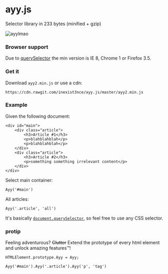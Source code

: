 # ayy.js
Selector library in 233 bytes (minified + gzip)

![ayylmao](http://i.imgur.com/Y6eFiMI.gif)

### Browser support
Due to [querySelector](https://developer.mozilla.org/en-US/docs/Web/API/Document/querySelector#Browser_Compatibility) the min version is IE 8, Chrome 1 or Firefox 3.5.

### Get it
Download `ayy2.min.js` or use a cdn:
```
https://cdn.rawgit.com/inexist3nce/ayy.js/master/ayy2.min.js
```

### Example
Given the following document:
```
<div id="main">
	<div class="article">
		<h3>Article #1</h3>
		<p>blahblahblah</p>
		<p>blahblahblah</p>
	</div>
	<div class="article">
		<h3>Article #2</h3>
		<p>something something irrelevant content</p>
	</div>
</div>
```

Select main container:
```
Ayy('#main')
```

All articles:
```
Ayy('.article', 'all')
```

It's basically [`document.querySelector`](https://developer.mozilla.org/en-US/docs/Web/API/Document/querySelector), so feel free to use any CSS selector.

### protip
Feeling adventurous? ~~Clutter~~ Extend the prototype of every html element and unlock amazing features™!
```
HTMLElement.prototype.Ayy = Ayy;

Ayy('#main').Ayy('.article').Ayy('p', 'tag')
```
